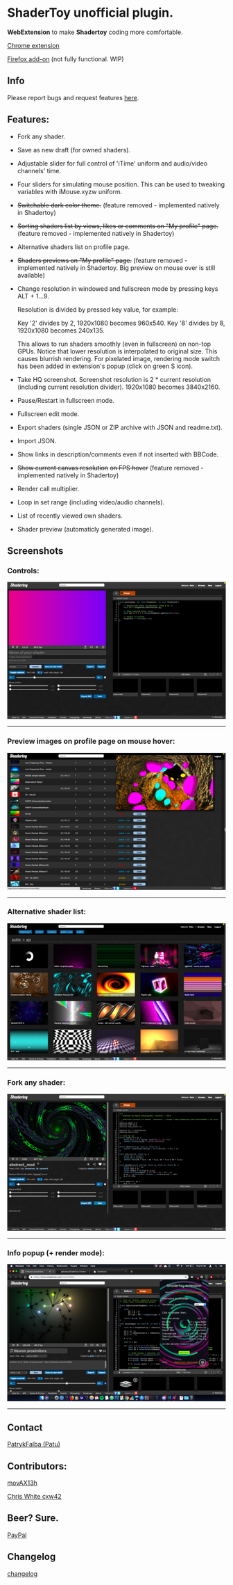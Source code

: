 # ShaderToy unofficial plugin.

**WebExtension** to make **Shadertoy** coding more comfortable.

[Chrome extension](https://chrome.google.com/webstore/detail/shadertoy-unofficial-plug/ohicbclhdmkhoabobgppffepcopomhgl?hl=pl)

[Firefox add-on](https://addons.mozilla.org/en-US/firefox/addon/shadertoy-unofficial-plugin/) (not fully functional. WIP)

## Info

Please report bugs and request features [here](https://github.com/patuwwy/ShaderToy-Chrome-Plugin/issues).

## Features:

-   Fork any shader.

-   Save as new draft (for owned shaders).

-   Adjustable slider for full control of 'iTime' uniform and audio/video channels' time.

-   Four sliders for simulating mouse position.
    This can be used to tweaking variables with iMouse.xyzw uniform.

-   ~~Switchable dark color theme.~~
    (feature removed - implemented natively in Shadertoy)

-   ~~Sorting shaders list by views, likes or comments on "My profile" page.~~
    (feature removed - implemented natively in Shadertoy)

-   Alternative shaders list on profile page.

-   ~~Shaders previews on "My profile" page.~~
    (feature removed - implemented natively in Shadertoy. Big preview on mouse over is still available)

-   Change resolution in windowed and fullscreen mode by pressing keys ALT + 1...9.

    Resolution is divided by pressed key value, for example:

    Key '2' divides by 2, 1920x1080 becomes 960x540.
    Key '8' divides by 8, 1920x1080 becomes 240x135.

    This allows to run shaders smoothly (even in fullscreen) on non-top GPUs.
    Notice that lower resolution is interpolated to original size. This causes blurrish rendering. For pixelated image, rendering mode switch has been added in extension's popup (click on green S icon).

-   Take HQ screenshot. Screenshot resolution is 2 \* current resolution (including current resolution divider). 1920x1080 becomes 3840x2160.

-   Pause/Restart in fullscreen mode.

-   Fullscreen edit mode.

-   Export shaders (single JSON or ZIP archive with JSON and readme.txt).

-   Import JSON.

-   Show links in description/comments even if not inserted with BBCode.

-   ~~Show current canvas resolution~~ ~~on FPS hover~~
    (feature removed - implemented natively in Shadertoy)

-   Render call multiplier.

-   Loop in set range (including video/audio channels).

-   List of recently viewed own shaders.

-   Shader preview (automaticly generated image).

## Screenshots

### Controls:

![](./screenshots/new.png)

---

### Preview images on profile page on mouse hover:

![](./screenshots/profile-preview.jpg)

---

### Alternative shader list:

![](./screenshots/alt-profile.png)

---

### Fork any shader:

![](./screenshots/fork.png)

---

### Info popup (+ render mode):

![](./screenshots/popup.png)

---

## Contact

[PatrykFalba (Patu)](http://patrykfalba.pl)

## Contributors:

[movAX13h](http://blog.thrill-project.com/)

[Chris White cxw42](https://github.com/cxw42)

## Beer? Sure.

[PayPal](https://www.paypal.com/cgi-bin/webscr?cmd=_s-xclick&hosted_button_id=VDFNBT9N3ANHW&source=url)

## Changelog

[changelog](https://github.com/patuwwy/ShaderToy-Chrome-Plugin/blob/master/CHANGELOG.md)
